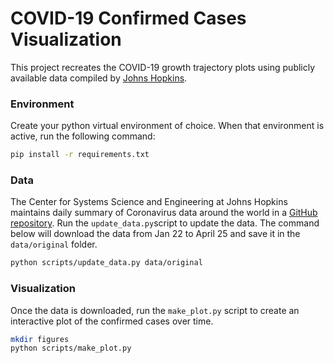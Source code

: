 # COVID-19 Confirmed Cases Visualization

This project recreates the COVID-19 growth trajectory plots using publicly available data compiled by [Johns Hopkins](https://github.com/CSSEGISandData).

### Environment

Create your python virtual environment of choice. When that environment is active, run the following command:

```bash
pip install -r requirements.txt
```

### Data

The Center for Systems Science and Engineering at Johns Hopkins maintains daily summary of Coronavirus data around the world in a [GitHub repository](https://github.com/CSSEGISandData/COVID-19/tree/master/csse_covid_19_data/csse_covid_19_daily_reports). Run the `update_data.py`script to update the data. The command below will download the data from Jan 22 to April 25 and save it in the `data/original` folder.

```bash
python scripts/update_data.py data/original
```

### Visualization

Once the data is downloaded, run the `make_plot.py` script to create an interactive plot of the confirmed cases over time. 

```bash
mkdir figures
python scripts/make_plot.py
```
